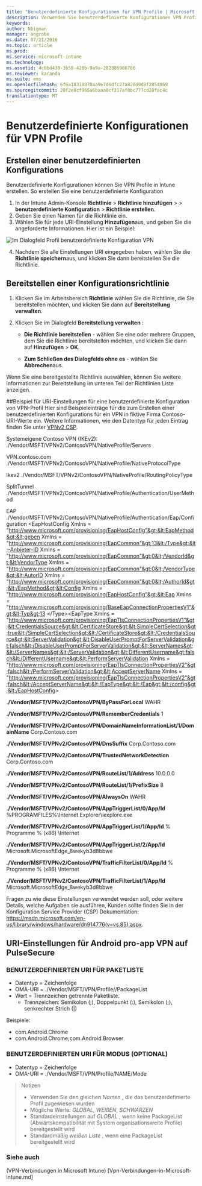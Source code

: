 ```yaml
---
title: "Benutzerdefinierte Konfigurationen für VPN Profile | Microsoft Intune"
description: Verwenden Sie benutzerdefinierte Konfigurationen VPN Profile in Intune erstellen.
keywords: 
author: Nbigman
manager: angrobe
ms.date: 07/21/2016
ms.topic: article
ms.prod: 
ms.service: microsoft-intune
ms.technology: 
ms.assetid: 4c0bd439-3b58-420b-9a9a-282886986786
ms.reviewer: karanda
ms.suite: ems
ms.openlocfilehash: 6f6a18318070aa9e7d6dfc27a820d9d8f2054069
ms.sourcegitcommit: 28f2e8cf965a6baaa8cf317af8bc777cd28fac4c
translationtype: MT
---
```

# Benutzerdefinierte Konfigurationen für VPN Profile

## Erstellen einer benutzerdefinierten Konfigurations
Benutzerdefinierte Konfigurationen können Sie VPN Profile in Intune erstellen. So erstellen Sie eine benutzerdefinierte Konfiguration

   1. In der Intune Admin-Konsole **Richtlinie** > **Richtlinie hinzufügen** > *<Expand platform>* > **benutzerdefinierte Konfiguration** > **Richtlinie erstellen**.
   2. Geben Sie einen Namen für die Richtlinie ein.
   3. Wählen Sie für jede URI-Einstellung **Hinzufügen**aus, und geben Sie die angeforderte Informationen. Hier ist ein Beispiel:

   ![Im Dialogfeld Profil benutzerdefinierte Konfiguration VPN](./media/Intune_Add_VPN_URI.png)

   4.  Nachdem Sie alle Einstellungen URI eingegeben haben, wählen Sie die **Richtlinie speichern**aus, und klicken Sie dann bereitstellen Sie die Richtlinie.

## Bereitstellen einer Konfigurationsrichtlinie

1.  Klicken Sie im Arbeitsbereich **Richtlinie** wählen Sie die Richtlinie, die Sie bereitstellen möchten, und klicken Sie dann auf **Bereitstellung verwalten**.

2.  Klicken Sie im Dialogfeld **Bereitstellung verwalten** :

    -   **Die Richtlinie bereitstellen** - wählen Sie eine oder mehrere Gruppen, dem Sie die Richtlinie bereitstellen möchten, und klicken Sie dann auf **Hinzufügen** &gt; **OK**.

    -   **Zum Schließen des Dialogfelds ohne es** - wählen Sie **Abbrechen**aus.

Wenn Sie eine bereitgestellte Richtlinie auswählen, können Sie weitere Informationen zur Bereitstellung im unteren Teil der Richtlinien Liste anzeigen.

##Beispiel für URI-Einstellungen für eine benutzerdefinierte Konfiguration von VPN-Profil
Hier sind Beispieleinträge für die zum Erstellen einer benutzerdefinierten Konfigurations für ein VPN in fiktive Firma Contoso-URI-Werte ein. Weitere Informationen, wie den Datentyp für jeden Eintrag finden Sie unter [VPNv2 CSP](https://msdn.microsoft.com/en-us/library/windows/hardware/dn914776.aspx).

Systemeigene Contoso VPN (IKEv2): ./Vendor/MSFT/VPNv2/ContosoVPN/NativeProfile/Servers

VPN.contoso.com ./Vendor/MSFT/VPNv2/ContosoVPN/NativeProfile/NativeProtocolType

Ikev2 ./Vendor/MSFT/VPNv2/ContosoVPN/NativeProfile/RoutingPolicyType

SplitTunnel ./Vendor/MSFT/VPNv2/ContosoVPN/NativeProfile/Authentication/UserMethod

EAP ./Vendor/MSFT/VPNv2/ContosoVPN/NativeProfile/Authentication/Eap/Configuration &lt;EapHostConfig Xmlns = "http://www.microsoft.com/provisioning/EapHostConfig"&gt;&lt;EapMethod&gt;&lt;geben Xmlns = "http://www.microsoft.com/provisioning/EapCommon"&gt;13&lt;/Type&gt;&lt;-Anbieter-ID Xmlns = "http://www.microsoft.com/provisioning/EapCommon"&gt;0&lt;/VendorId&gt;&lt;VendorType Xmlns = "http://www.microsoft.com/provisioning/EapCommon"&gt;0&lt;/VendorType&gt;&lt;AutorID Xmlns = "http://www.microsoft.com/provisioning/EapCommon"&gt;0&lt;/AuthorId&gt;&lt;/EapMethod&gt;&lt;Config Xmlns = "http://www.microsoft.com/provisioning/EapHostConfig"&gt;&lt;Eap Xmlns = "http://www.microsoft.com/provisioning/BaseEapConnectionPropertiesV1"&gt;&lt;Typ&gt;13 &lt;/Type&gt;&lt;EapType Xmlns = "http://www.microsoft.com/provisioning/EapTlsConnectionPropertiesV1"&gt;&lt;CredentialsSource&gt;&lt;CertificateStore&gt;&lt;SimpleCertSelection&gt;true&lt;/SimpleCertSelection&gt;&lt;/CertificateStore&gt;&lt;/CredentialsSource&gt;&lt;ServerValidation&gt;&lt;DisableUserPromptForServerValidation&gt;falsch&lt;/DisableUserPromptForServerValidation&gt;&lt;ServerNames&gt;&lt;/ServerNames&gt;&lt;/ServerValidation&gt;&lt;DifferentUsername&gt;falsch&lt;/DifferentUsername&gt;&lt;PerformServerValidation Xmlns = "http://www.microsoft.com/provisioning/EapTlsConnectionPropertiesV2"&gt;falsch&lt;/PerformServerValidation&gt;&lt;AcceptServerName Xmlns = "http://www.microsoft.com/provisioning/EapTlsConnectionPropertiesV2"&gt;falsch&lt;/AcceptServerName&gt;&lt;/EapType&gt;&lt;/Eap&gt;&lt;/config&gt;&lt;/EapHostConfig&gt;

**./Vendor/MSFT/VPNv2/ContosoVPN/ByPassForLocal** WAHR

**./Vendor/MSFT/VPNv2/ContosoVPN/RememberCredentials** 1

**./Vendor/MSFT/VPNv2/ContosoVPN/DomainNameInformationList/1/DomainName** Corp.Contoso.com

**./Vendor/MSFT/VPNv2/ContosoVPN/DnsSuffix** Corp.Contoso.com

**./Vendor/MSFT/VPNv2/ContosoVPN/TrustedNetworkDetection** Corp.Contoso.com

**./Vendor/MSFT/VPNv2/ContosoVPN/RouteList/1/Address** 10.0.0.0

**./Vendor/MSFT/VPNv2/ContosoVPN/RouteList/1/PrefixSize** 8

**./Vendor/MSFT/VPNv2/ContosoVPN/AlwaysOn** WAHR

**./Vendor/MSFT/VPNv2/ContosoVPN/AppTriggerList/0/App/Id** %PROGRAMFILES%\Internet Explorer\iexplore.exe

**./Vendor/MSFT/VPNv2/ContosoVPN/AppTriggerList/1/App/Id** % Programme % (x86) \Internet

**./Vendor/MSFT/VPNv2/ContosoVPN/AppTriggerList/2/App/Id** Microsoft.MicrosoftEdge_8wekyb3d8bbwe

**./Vendor/MSFT/VPNv2/ContosoVPN/TrafficFilterList/0/App/Id** % Programme % (x86) \Internet

**./Vendor/MSFT/VPNv2/ContosoVPN/TrafficFilterList/1/App/Id** Microsoft.MicrosoftEdge_8wekyb3d8bbwe

Fragen zu wie diese Einstellungen verwendet werden soll, oder weitere Details, welche Aufgaben sie ausführen, Kunden sollte finden Sie in der Konfiguration Service Provider (CSP) Dokumentation: https://msdn.microsoft.com/en-us/library/windows/hardware/dn914776(v=vs.85).aspx.

## URI-Einstellungen für Android pro-app VPN auf PulseSecure
### BENUTZERDEFINIERTEN URI FÜR PAKETLISTE
-  Datentyp = Zeichenfolge
-  OMA-URI = ./Vendor/MSFT/VPN/Profile/<Name>/PackageList
-  Wert = Trennzeichen getrennte Paketliste.
   - Trennzeichen: Semikolon (;), Doppelpunkt (:), Semikolon (;), senkrechter Strich (|)

Beispiele:
- com.Android.Chrome
- com.Android.Chrome;com.Android.Browser

### BENUTZERDEFINIERTEN URI FÜR MODUS (OPTIONAL)
- Datentyp = Zeichenfolge
- OMA-URI = ./Vendor/MSFT/VPN/Profile/NAME/Mode

> Notizen
> - Verwenden Sie den gleichen *Namen* , die das benutzerdefinierte Profil zugewiesen wurden
> - Mögliche Werte: *GLOBAL*, *WEIßEN*, *SCHWARZEN*
> - Standardeinstellungen auf *GLOBAL* , wenn keine PackageList (Abwärtskompatibilität mit System organisationsweite Profile) bereitgestellt wird
> - Standardmäßig *weißen Liste* , wenn eine PackageList bereitgestellt wird


### Siehe auch
(VPN-Verbindungen in Microsoft Intune) [Vpn-Verbindungen-in-Microsoft-intune.md]
